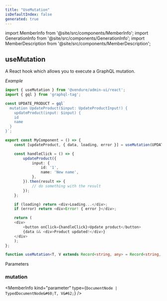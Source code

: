 ```yaml
---
title: "UseMutation"
isDefaultIndex: false
generated: true
---
```

<!-- This file was generated from the Vendure source. Do not modify. Instead, re-run the "docs:build" script -->
import MemberInfo from '@site/src/components/MemberInfo';
import GenerationInfo from '@site/src/components/GenerationInfo';
import MemberDescription from '@site/src/components/MemberDescription';


## useMutation

<GenerationInfo sourceFile="packages/admin-ui/src/lib/react/src/react-hooks/use-query.ts" sourceLine="104" packageName="@vendure/admin-ui" />

A React hook which allows you to execute a GraphQL mutation.

*Example*

```ts
import { useMutation } from '@vendure/admin-ui/react';
import { gql } from 'graphql-tag';

const UPDATE_PRODUCT = gql`
  mutation UpdateProduct($input: UpdateProductInput!) {
    updateProduct(input: $input) {
    id
    name
  }
}`;

export const MyComponent = () => {
    const [updateProduct, { data, loading, error }] = useMutation(UPDATE_PRODUCT);

    const handleClick = () => {
        updateProduct({
            input: {
                id: '1',
                name: 'New name',
            },
        }).then(result => {
            // do something with the result
        });
    };

    if (loading) return <div>Loading...</div>;
    if (error) return <div>Error! { error }</div>;

    return (
    <div>
        <button onClick={handleClick}>Update product</button>
        {data && <div>Product updated!</div>}
    </div>
    );
};
```

```ts title="Signature"
function useMutation<T, V extends Record<string, any> = Record<string, any>>(mutation: DocumentNode | TypedDocumentNode<T, V>): void
```
Parameters

### mutation

<MemberInfo kind="parameter" type={`DocumentNode | TypedDocumentNode&#60;T, V&#62;`} />

